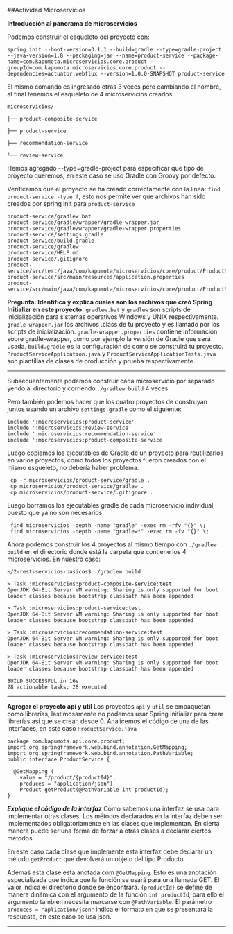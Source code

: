##Actividad Microservicios

**Introducción al panorama de microservicios**

Podemos construir el esqueleto del proyecto con:
```
spring init --boot-version=3.1.1 --build=gradle --type=gradle-project --java-version=1.8 --packaging=jar --name=product-service --package-name=com.kapumota.microservicios.core.product --groupId=com.kapumota.microservicios.core.product --dependencies=actuator,webflux --version=1.0.0-SNAPSHOT product-service 
```
El mismo comando es ingresado otras 3 veces pero cambiando el nombre, al final tenemos el esqueleto de 4 microservicios creados:
```
microservicios/ 

├── product-composite-service 

├── product-service 

├── recommendation-service 

└── review-service 
```

Hemos agregado --type=gradle-project para especificar que tipo de proyecto queremos, en este caso se uso Gradle con Groovy por defecto.

Verificamos que el proyecto se ha creado correctamente con la línea: `find product-service -type f`, esto nos permite ver que archivos han sido creados por spring init para `product-service`
```
product-service/gradlew.bat
product-service/gradle/wrapper/gradle-wrapper.jar
product-service/gradle/wrapper/gradle-wrapper.properties
product-service/settings.gradle
product-service/build.gradle
product-service/gradlew
product-service/HELP.md
product-service/.gitignore
product-service/src/test/java/com/kapumota/microservicios/core/product/ProductServiceApplicationTests.java
product-service/src/main/resources/application.properties
product-service/src/main/java/com/kapumota/microservicios/core/product/ProductServiceApplication.java
```
**Pregunta: Identifica y explica cuales son los archivos que creó Spring Initializr en este proyecto.**
`gradlew.bat` y `gradlew` son scripts de inicialización para sistemas operativos Windows y UNIX respectivamente.
`gradle-wrapper.jar` los archivos .class de tu proyecto y es llamado por los scripts de inicialización.
`gradle-wrapper.properties` contiene información sobre gradle-wrapper, como por ejemplo la versión de Gradle que será usada.
`build.gradle` es la configuración de como se construirá tu proyecto.
`ProductServiceApplication.java` y `ProductServiceApplicationTests.java` son plantillas de clases de producción y prueba respectivamente.

---

Subsecuentemente podemos construir cada microservicio por separado yendo al directorio y corriendo `./gradlew build` 4 veces.

Pero también podemos hacer que los cuatro proyectos de construyan juntos usando un archivo `settings.gradle` como el siguiente:
```
include ':microservicios:product-service' 
include ':microservicios:review-service' 
include ':microservicios:recommendation-service' 
include ':microservicios:product-composite-service' 
```
Luego copiamos los ejecutables de Gradle de un proyecto para reutilizarlos en varios proyectos, como todos los proyectos fueron creados con el mismo esqueleto, no debería haber problema.
```
 cp -r microservicios/product-service/gradle . 
 cp microservicios/product-service/gradlew .  
 cp microservicios/product-service/.gitignore . 
```
Luego borramos los ejecutables gradle de cada microservicio individual, puesto que ya no son necesarios.
```
 find microservicios -depth -name "gradle" -exec rm -rfv "{}" \;
 find microservicios -depth -name "gradlew*" -exec rm -fv "{}" \; 
```
Ahora podemos construir los 4 proyectos al mismo tiempo con `./gradlew build` en el directorio donde está la carpeta que contiene los 4 microservicios.
En nuestro caso:
```
~/2-rest-servicios-basicos$ ./gradlew build

> Task :microservicios:product-composite-service:test
OpenJDK 64-Bit Server VM warning: Sharing is only supported for boot loader classes because bootstrap classpath has been appended

> Task :microservicios:product-service:test
OpenJDK 64-Bit Server VM warning: Sharing is only supported for boot loader classes because bootstrap classpath has been appended

> Task :microservicios:recommendation-service:test
OpenJDK 64-Bit Server VM warning: Sharing is only supported for boot loader classes because bootstrap classpath has been appended

> Task :microservicios:review-service:test
OpenJDK 64-Bit Server VM warning: Sharing is only supported for boot loader classes because bootstrap classpath has been appended

BUILD SUCCESSFUL in 16s
28 actionable tasks: 28 executed
```
---
**Agregar el proyecto api y util**
Los proyectos `api` y `util` se empaquetan como librerías, lastimosamente no podemos usar Spring Initializr para crear librerías así que se crean desde 0. 
Analicemos el código de una de las interfaces, en este caso `ProductService.java`
```
package com.kapumota.api.core.product; 
import org.springframework.web.bind.annotation.GetMapping; 
import org.springframework.web.bind.annotation.PathVariable;  
public interface ProductService { 

  @GetMapping ( 
    value = "/product/{productId}", 
    produces = "application/json") 
    Product getProduct(@PathVariable int productId); 
} 
```
***Explique el código de la interfaz***
Como sabemos una interfaz se usa para implementar otras clases. Los métodos declarados en la interfaz deben ser implementados obligatoriamente en las clases que implementan. En cierta manera puede ser una forma de forzar a otras clases a declarar ciertos métodos.

En este caso cada clase que implemente esta interfaz debe declarar un método `getProduct` que devolverá un objeto del tipo Producto.

Ademaś esta clase esta anotada com `@GetMapping`. Esto es una anotación especializada que indica que la función se usará para una llamada GET. El valor indica el directorio donde se encontrará. `{productId}` se define de manera dinámica con el argumento de la función `int productId`, para ello el argumento también necesita marcarse con `@PathVariable`. El parámetro `produces = "aplication/json"` indica el formato en que se presentará la respuesta, en este caso se usa json.

---








